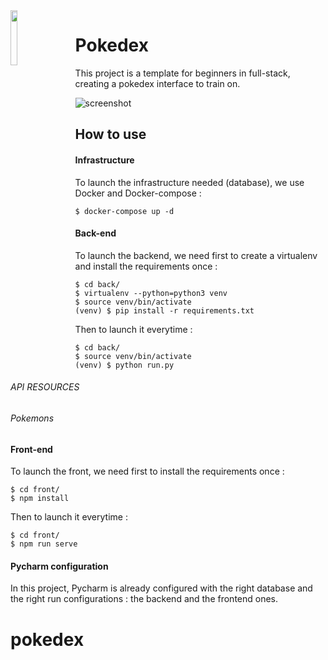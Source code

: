 <img src="./assets/logo.png" width=15% align="left" style="margin-right: 2em;" /> 

# Pokedex

This project is a template for beginners in full-stack, creating a pokedex interface to train on.

![screenshot](./assets/screenshot.png)

## How to use

#### Infrastructure

To launch the infrastructure needed (database), we use Docker and Docker-compose :

```
$ docker-compose up -d
```

#### Back-end

To launch the backend, we need first to create a virtualenv and install the requirements once :

```
$ cd back/
$ virtualenv --python=python3 venv
$ source venv/bin/activate
(venv) $ pip install -r requirements.txt
```

Then to launch it everytime :

```
$ cd back/
$ source venv/bin/activate
(venv) $ python run.py
```
###### API RESOURCES
###### Pokemons

#### Front-end

To launch the front, we need first to install the requirements once :

```
$ cd front/
$ npm install
```

Then to launch it everytime :

```
$ cd front/
$ npm run serve
```

#### Pycharm configuration

In this project, Pycharm is already configured with the right database and the right run configurations : the backend and
the frontend ones.
# pokedex
